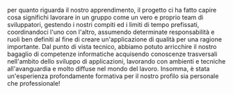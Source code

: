 per quanto riguarda il nostro apprendimento, il progetto ci ha fatto capire cosa significhi lavorare
in un gruppo come un vero e proprio team di sviluppatori, gestendo i nostri compiti ed i limiti di tempo 
prefissati, coordinandoci l'uno con l'altro, assumendo determinate responsabilità e ruoli ben definiti al fine di creare un'applicazione di qualità per una ragione importante. Dal punto di vista tecnico, abbiamo potuto arricchire il nostro bagaglio di competenze informatiche acquisendo conoscenze trasversali nell'ambito dello sviluppo di applicazioni, lavorando con ambienti e tecniche all'avanguardia e molto diffuse nel mondo del lavoro. Insomma, è stata un'esperienza profondamente formativa per il nostro profilo sia personale che professionale!


<!--stackedit_data:
eyJoaXN0b3J5IjpbLTExODE1NTU4NDMsLTIwODg3NDY2MTJdfQ
==
-->